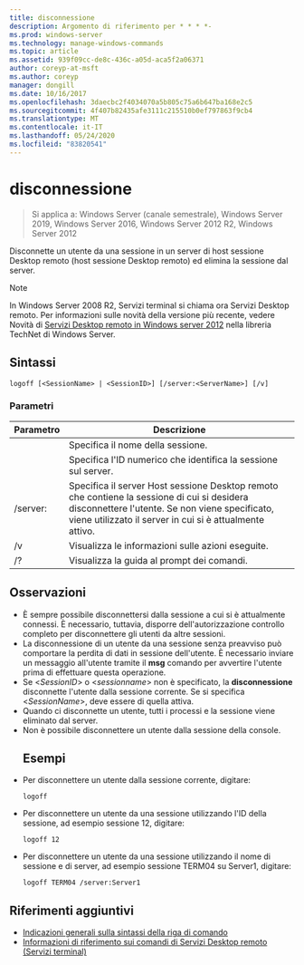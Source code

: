 ```yaml
---
title: disconnessione
description: Argomento di riferimento per * * * *-
ms.prod: windows-server
ms.technology: manage-windows-commands
ms.topic: article
ms.assetid: 939f09cc-de8c-436c-a05d-aca5f2a06371
author: coreyp-at-msft
ms.author: coreyp
manager: dongill
ms.date: 10/16/2017
ms.openlocfilehash: 3daecbc2f4034070a5b805c75a6b647ba168e2c5
ms.sourcegitcommit: 4f407b82435afe3111c215510b0ef797863f9cb4
ms.translationtype: MT
ms.contentlocale: it-IT
ms.lasthandoff: 05/24/2020
ms.locfileid: "83820541"
---
```

# <a name="logoff"></a>disconnessione

> Si applica a: Windows Server (canale semestrale), Windows Server 2019, Windows Server 2016, Windows Server 2012 R2, Windows Server 2012

Disconnette un utente da una sessione in un server di host sessione Desktop remoto (host sessione Desktop remoto) ed elimina la sessione dal server.


> [!NOTE]
> In Windows Server 2008 R2, Servizi terminal si chiama ora Servizi Desktop remoto. Per informazioni sulle novità della versione più recente, vedere Novità di [Servizi Desktop remoto in Windows server 2012](https://technet.microsoft.com/library/hh831527) nella libreria TechNet di Windows Server.

## <a name="syntax"></a>Sintassi
```
logoff [<SessionName> | <SessionID>] [/server:<ServerName>] [/v]
```
### <a name="parameters"></a>Parametri

|      Parametro       |                                                                             Descrizione                                                                              |
|----------------------|----------------------------------------------------------------------------------------------------------------------------------------------------------------------|
|    <SessionName>     |                                                                  Specifica il nome della sessione.                                                                  |
|     <SessionID>      |                                                 Specifica l'ID numerico che identifica la sessione sul server.                                                 |
| /server:<ServerName> | Specifica il server Host sessione Desktop remoto che contiene la sessione di cui si desidera disconnettere l'utente. Se non viene specificato, viene utilizzato il server in cui si è attualmente attivo. |
|          /v          |                                                       Visualizza le informazioni sulle azioni eseguite.                                                        |
|          /?          |                                                                 Visualizza la guida al prompt dei comandi.                                                                 |

## <a name="remarks"></a>Osservazioni
- È sempre possibile disconnettersi dalla sessione a cui si è attualmente connessi. È necessario, tuttavia, disporre dell'autorizzazione controllo completo per disconnettere gli utenti da altre sessioni.
- La disconnessione di un utente da una sessione senza preavviso può comportare la perdita di dati in sessione dell'utente. È necessario inviare un messaggio all'utente tramite il **msg** comando per avvertire l'utente prima di effettuare questa operazione.
- Se <*SessionID*> o <*sessionname*> non è specificato, la **disconnessione** disconnette l'utente dalla sessione corrente. Se si specifica <*SessionName*>, deve essere di quella attiva.
- Quando ci disconnette un utente, tutti i processi e la sessione viene eliminato dal server.
- Non è possibile disconnettere un utente dalla sessione della console.
  ## <a name="examples"></a>Esempi
- Per disconnettere un utente dalla sessione corrente, digitare:
  ```
  logoff
  ```
- Per disconnettere un utente da una sessione utilizzando l'ID della sessione, ad esempio sessione 12, digitare:
  ```
  logoff 12
  ```
- Per disconnettere un utente da una sessione utilizzando il nome di sessione e di server, ad esempio sessione TERM04 su Server1, digitare:
  ```
  logoff TERM04 /server:Server1
  ```

## <a name="additional-references"></a>Riferimenti aggiuntivi
- [Indicazioni generali sulla sintassi della riga di comando](command-line-syntax-key.md)
-   [Informazioni di riferimento sui comandi di Servizi Desktop remoto (Servizi terminal)](remote-desktop-services-terminal-services-command-reference.md)
